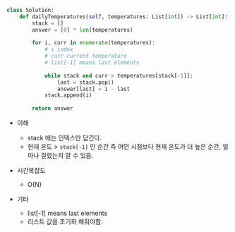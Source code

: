 ```python
class Solution:
    def dailyTemperatures(self, temperatures: List[int]) -> List[int]:
        stack = []
        answer = [0] * len(temperatures)
        
        for i, curr in enumerate(temperatures):
            # i index
            # curr current temperature
            # list[-1] means last elements
            
            while stack and curr > temperatures[stack[-1]]:
                last = stack.pop()
                answer[last] = i - last
            stack.append(i)
        
        return answer
```

- 이해
    - stack 에는 인덱스만 담긴다.
    - 현재 온도 > `stack[-1]`  인 순간 즉 어떤 시점보다 현재 온도가 더 높은 순간, 얼마나 걸렸는지 알 수 있음.

- 시간복잡도
    - O(N)

- 기타
    - list[-1] means last elements
    - 리스트 값을 초기화 해줘야함.